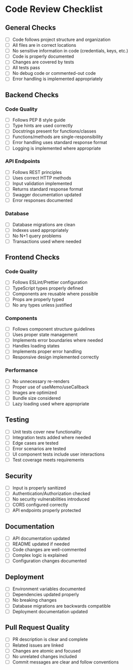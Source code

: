# Code Review Checklist

## General Checks
- [ ] Code follows project structure and organization
- [ ] All files are in correct locations
- [ ] No sensitive information in code (credentials, keys, etc.)
- [ ] Code is properly documented
- [ ] Changes are covered by tests
- [ ] All tests pass
- [ ] No debug code or commented-out code
- [ ] Error handling is implemented appropriately

## Backend Checks
### Code Quality
- [ ] Follows PEP 8 style guide
- [ ] Type hints are used correctly
- [ ] Docstrings present for functions/classes
- [ ] Functions/methods are single-responsibility
- [ ] Error handling uses standard response format
- [ ] Logging is implemented where appropriate

### API Endpoints
- [ ] Follows REST principles
- [ ] Uses correct HTTP methods
- [ ] Input validation implemented
- [ ] Returns standard response format
- [ ] Swagger documentation updated
- [ ] Error responses documented

### Database
- [ ] Database migrations are clean
- [ ] Indexes used appropriately
- [ ] No N+1 query problems
- [ ] Transactions used where needed

## Frontend Checks
### Code Quality
- [ ] Follows ESLint/Prettier configuration
- [ ] TypeScript types properly defined
- [ ] Components are reusable where possible
- [ ] Props are properly typed
- [ ] No any types unless justified

### Components
- [ ] Follows component structure guidelines
- [ ] Uses proper state management
- [ ] Implements error boundaries where needed
- [ ] Handles loading states
- [ ] Implements proper error handling
- [ ] Responsive design implemented correctly

### Performance
- [ ] No unnecessary re-renders
- [ ] Proper use of useMemo/useCallback
- [ ] Images are optimized
- [ ] Bundle size considered
- [ ] Lazy loading used where appropriate

## Testing
- [ ] Unit tests cover new functionality
- [ ] Integration tests added where needed
- [ ] Edge cases are tested
- [ ] Error scenarios are tested
- [ ] UI component tests include user interactions
- [ ] Test coverage meets requirements

## Security
- [ ] Input is properly sanitized
- [ ] Authentication/Authorization checked
- [ ] No security vulnerabilities introduced
- [ ] CORS configured correctly
- [ ] API endpoints properly protected

## Documentation
- [ ] API documentation updated
- [ ] README updated if needed
- [ ] Code changes are well-commented
- [ ] Complex logic is explained
- [ ] Configuration changes documented

## Deployment
- [ ] Environment variables documented
- [ ] Dependencies updated properly
- [ ] No breaking changes
- [ ] Database migrations are backwards compatible
- [ ] Deployment documentation updated

## Pull Request Quality
- [ ] PR description is clear and complete
- [ ] Related issues are linked
- [ ] Changes are atomic and focused
- [ ] No unrelated changes included
- [ ] Commit messages are clear and follow conventions 